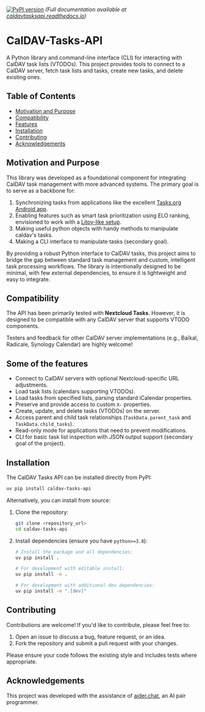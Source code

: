 [![PyPI version](https://badge.fury.io/py/caldav-tasks-api.svg)](https://badge.fury.io/py/caldav-tasks-api)
*(Full documentation available at [caldavtasksapi.readthedocs.io](https://caldavtasksapi.readthedocs.io/en/latest/#))*

# CalDAV-Tasks-API

A Python library and command-line interface (CLI) for interacting with CalDAV task lists (VTODOs). This project provides tools to connect to a CalDAV server, fetch task lists and tasks, create new tasks, and delete existing ones.

## Table of Contents

- [Motivation and Purpose](#motivation-and-purpose)
- [Compatibility](#compatibility)
- [Features](#features)
- [Installation](#installation)
- [Contributing](#contributing)
- [Acknowledgements](#acknowledgements)


## Motivation and Purpose

This library was developed as a foundational component for integrating CalDAV task management with more advanced systems. The primary goal is to serve as a backbone for:

1. Synchronizing tasks from applications like the excellent [Tasks.org Android app](https://f-droid.org/packages/org.tasks/).
2. Enabling features such as smart task prioritization using ELO ranking, envisioned to work with a [Litoy-like setup](https://github.com/thiswillbeyourgithub/mini_LiTOY).
3. Making useful python objects with handy methods to manipulate caldav's tasks.
4. Making a CLI interface to manipulate tasks (secondary goal).

By providing a robust Python interface to CalDAV tasks, this project aims to bridge the gap between standard task management and custom, intelligent task processing workflows. The library is intentionally designed to be minimal, with few external dependencies, to ensure it is lightweight and easy to integrate.

## Compatibility

The API has been primarily tested with **Nextcloud Tasks**. However, it is designed to be compatible with any CalDAV server that supports VTODO components.

Testers and feedback for other CalDAV server implementations (e.g., Baïkal, Radicale, Synology Calendar) are highly welcome!

## Some of the features

*   Connect to CalDAV servers with optional Nextcloud-specific URL adjustments.
*   Load task lists (calendars supporting VTODOs).
*   Load tasks from specified lists, parsing standard iCalendar properties.
*   Preserve and provide access to custom `X-` properties.
*   Create, update, and delete tasks (VTODOs) on the server.
*   Access parent and child task relationships (`TaskData.parent_task` and `TaskData.child_tasks`).
*   Read-only mode for applications that need to prevent modifications.
*   CLI for basic task list inspection with JSON output support (secondary goal of the project).

## Installation

The CalDAV Tasks API can be installed directly from PyPI:

```bash
uv pip install caldav-tasks-api
```

Alternatively, you can install from source:

1.  Clone the repository:
    ```bash
    git clone <repository_url>
    cd caldav-tasks-api
    ```
2.  Install dependencies (ensure you have `python>=3.8`):
    ```bash
    # Install the package and all dependencies:
    uv pip install .
    
    # For development with editable install:
    uv pip install -e .
    
    # For development with additional dev dependencies:
    uv pip install -e ".[dev]"
    ```

## Contributing

Contributions are welcome! If you'd like to contribute, please feel free to:

1.  Open an issue to discuss a bug, feature request, or an idea.
2.  Fork the repository and submit a pull request with your changes.

Please ensure your code follows the existing style and includes tests where appropriate.

## Acknowledgements

This project was developed with the assistance of [aider.chat](https://aider.chat), an AI pair programmer.
